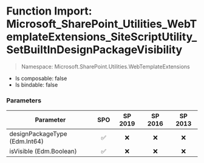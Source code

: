 # Function Import: Microsoft_SharePoint_Utilities_WebTemplateExtensions_SiteScriptUtility_SetBuiltInDesignPackageVisibility

> Namespace: Microsoft.SharePoint.Utilities.WebTemplateExtensions

- Is composable: false
- Is bindable: false

### Parameters

Parameter | SPO | SP 2019 | SP 2016 | SP 2013
----------|:---:|:-------:|:-------:|:-------:
designPackageType (Edm.Int64) | ✅ | ❌ | ❌ | ❌
isVisible (Edm.Boolean) | ✅ | ❌ | ❌ | ❌
